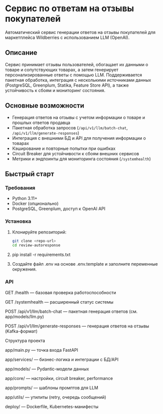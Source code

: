# Сервис по ответам на отзывы покупателей

Автоматический сервис генерации ответов на отзывы покупателей для маркетплейса Wildberries с использованием LLM (OpenAI).

## Описание

Сервис принимает отзывы пользователей, обогащает их данными о товаре и сопутствующих товарах, а затем генерирует персонализированные ответы с помощью LLM. Поддерживается пакетная обработка, интеграция с несколькими источниками данных (PostgreSQL, Greenplum, Statika, Feature Store API), а также устойчивость к сбоям и мониторинг состояния.

## Основные возможности

- Генерация ответов на отзывы с учетом информации о товаре и прошлых ответов продавца
- Пакетная обработка запросов (`/api/v1/llm/batch-chat`, `/api/v1/llm/generate-responses`)
- Интеграция с внешними БД и API для получения информации о товарах
- Кэширование и повторные попытки при ошибках
- Circuit Breaker для устойчивости к сбоям внешних сервисов
- Метрики и эндпоинты для мониторинга состояния (`/systemhealth`)

## Быстрый старт

### Требования

- Python 3.11+
- Docker (опционально)
- PostgreSQL, Greenplum, доступ к OpenAI API

### Установка

1. Клонируйте репозиторий:
   ```sh
   git clone <repo-url>
   cd review-autoresponse

2. pip install -r requirements.txt

3. Создайте файл .env на основе .env.template и заполните переменные окружения.

### API

GET /health — базовая проверка работоспособности

GET /systemhealth — расширенный статус системы

POST /api/v1/llm/batch-chat — пакетная генерация ответов (см. app/models/llm.py)

POST /api/v1/llm/generate-responses — генерация ответов на отзывы (Kafka-формат)

Структура проекта

app/main.py — точка входа FastAPI

app/services/ — бизнес-логика и интеграции с БД/API

app/models/ — Pydantic-модели данных

app/core/ — настройки, circuit breaker, performance

app/prompts/ — шаблоны промптов для LLM

app/utils/ — утилиты (retry, очередь сообщений)

deploy/ — Dockerfile, Kubernetes-манифесты
